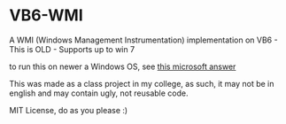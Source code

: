 # VB6-WMI
A WMI (Windows Management Instrumentation) implementation on VB6 - This is OLD - Supports up to win 7

to run this on newer a Windows OS, see [this microsoft answer](https://answers.microsoft.com/en-us/windows/forum/apps_windows_10-winapps-appscat_tools/comctl32ocx-file-missinginvalid-for-windows-10/0d515059-0397-4b72-a39b-120a7be96043)

This was made as a class project in my college, as such, it may not be in english and may contain ugly, not reusable code.

MIT License, do as you please :)